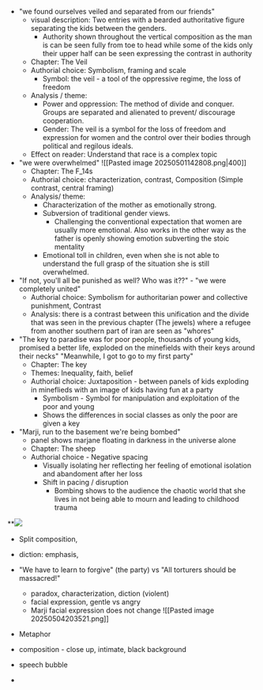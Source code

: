 - "we found ourselves veiled and separated from our friends"
	- visual description: Two entries with a bearded authoritative figure separating the kids between the genders. 
		- Authority shown throughout the vertical composition as the man is can be seen fully from toe to head while some of the kids only their upper half can be seen expressing the contrast in authority
	- Chapter: The Veil
	- Authorial choice: Symbolism, framing and scale
		- Symbol: the veil - a tool of the oppressive regime, the loss of freedom
	- Analysis / theme: 
		- Power and oppression: The method of divide and conquer. Groups are separated and alienated to prevent/ discourage cooperation.
		- Gender: The veil is a symbol for the loss of freedom and expression for women and the control over their bodies through political and regilous ideals. 
	- Effect on reader: Understand that race is a complex topic
- "we were overwhelmed"
	![[Pasted image 20250501142808.png|400]]
	- Chapter: The F_14s
	- Authorial choice: characterization, contrast, Composition (Simple contrast, central framing)
	- Analysis/ theme:
		- Characterization of the mother as emotionally strong. 
		- Subversion of traditional gender views. 
			- Challenging the conventional expectation that women are usually more emotional. Also works in the other way as the father is openly showing emotion subverting the stoic mentality
		- Emotional toll in children, even when she is not able to understand the full grasp of the situation she is still overwhelmed. 
- "If not, you'll all be punished as well? Who was it??" - "we were completely united"
	- Authorial choice: Symbolism for authoritarian power and collective punishment, Contrast
	- Analysis: there is a contrast between this unification and the divide that was seen in the previous chapter (The jewels) where a refugee from another southern part of iran are seen as "whores"
- "The key to paradise was for poor people, thousands of young kids, promised a better life, exploded on the minefields with their keys around their necks" "Meanwhile, I got to go to my first party"
	- Chapter: The key
	- Themes: Inequality, faith, belief
	- Authorial choice: Juxtaposition - between panels of kids exploding in mineflieds with an image of kids having fun at a party
		- Symbolism - Symbol for manipulation and exploitation of the poor and young
		- Shows the differences in social classes as only the poor are given a key
- "Marji, run to the basement we're being bombed"
	- panel shows marjane floating in darkness in the universe alone
	- Chapter: The sheep
	- Authorial choice - Negative spacing
		- Visually isolating her reflecting her feeling of emotional isolation and abandoment after her loss
		- Shift in pacing / disruption
			- Bombing shows to the audience the chaotic world that she lives in not being able to mourn and leading to childhood trauma

 **![](https://lh7-qw.googleusercontent.com/docsz/AD_4nXdGjzYAa4nlod0HQ7trhymjVQ9Vt8EUViRRiMWT33x6-wJnGsTD2M95Ed9ruaVeEhXeLlB3jHx2aWRKXxlbPNCBjh7-Y80FWW6gQF0ht4TRbypeq3Ds0dhf1z5SVpV_x7wWP2qa?key=NrUapwpLn5W2NhmqoE5tNjc2)
-  Split composition,
- diction: emphasis, 

- "We have to learn to forgive" (the party) vs "All torturers should be massacred!"
	- paradox, characterization, diction (violent)
	- facial expression, gentle vs angry
	- Marji facial expression does not change
![[Pasted image 20250504203521.png]]
- Metaphor
- composition - close up, intimate, black background
- speech bubble
- 